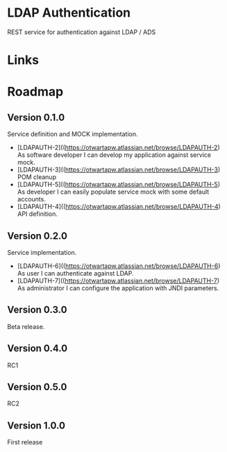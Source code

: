 # LDAP Authentication
REST service for authentication against LDAP / ADS


# Links

# Roadmap

## Version 0.1.0
Service definition and MOCK implementation.
* [LDAPAUTH-2]((https://otwartapw.atlassian.net/browse/LDAPAUTH-2) As software developer I can develop my application against service mock.
* [LDAPAUTH-3]((https://otwartapw.atlassian.net/browse/LDAPAUTH-3) POM cleanup
* [LDAPAUTH-5]((https://otwartapw.atlassian.net/browse/LDAPAUTH-5) As developer I can easily populate service mock with some default accounts.
* [LDAPAUTH-4]((https://otwartapw.atlassian.net/browse/LDAPAUTH-4) API definition.

## Version 0.2.0
Service implementation.
* [LDAPAUTH-6]((https://otwartapw.atlassian.net/browse/LDAPAUTH-6) As user I can authenticate against LDAP.
* [LDAPAUTH-7]((https://otwartapw.atlassian.net/browse/LDAPAUTH-7) As administrator I can configure the application with JNDI parameters.

## Version 0.3.0
Beta release.

## Version 0.4.0
RC1  

## Version 0.5.0
RC2  


## Version 1.0.0
First release
